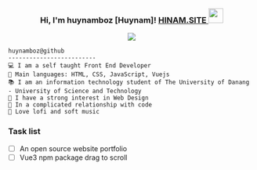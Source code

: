 <h3 align="center">
Hi, I'm huynamboz [Huynam]! <a href="https://hinam.site">HINAM.SITE </a> 
  <img src="https://media.giphy.com/media/hvRJCLFzcasrR4ia7z/giphy.gif" width="30"></h3>
 
<!-- Typing SVG by DenverCoder1 - https://github.com/DenverCoder1/readme-typing-svg -->
<p align="center">
  <a href="https://github.com/DenverCoder1/readme-typing-svg"><img src="https://readme-typing-svg.demolab.com?font=Fira+Code&pause=1000&width=435&lines=Full+stack+overflow;freelance;University+of+Science+and+Technology"></a>
</p>

```
huynamboz@github
-------------------------
💻 I am a self taught Front End Developer 
🌟 Main languages: HTML, CSS, JavaScript, Vuejs
📚 I am an information technology student of The University of Danang - University of Science and Technology
📝 I have a strong interest in Web Design
💖 In a complicated relationship with code
🎵 Love lofi and soft music
```
### Task list

- [ ] An open source website portfolio
- [ ] Vue3 npm package drag to scroll
